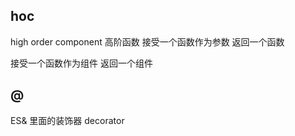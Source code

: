 ## hoc
high order component 
高阶函数 
接受一个函数作为参数 返回一个函数

接受一个函数作为组件 返回一个组件


## @ 
ES& 里面的装饰器 decorator